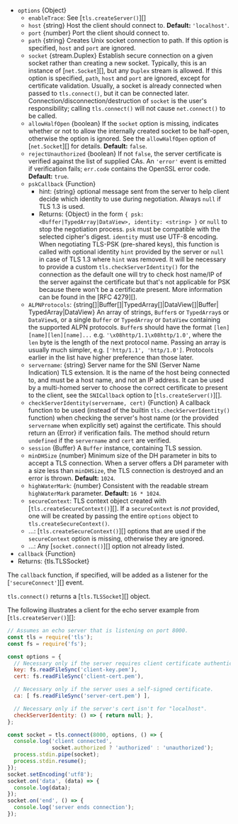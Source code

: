 <!-- YAML
added: v0.11.3
changes:
  - version: v14.1.0
    pr-url: https://github.com/nodejs/node/pull/32786
    description: The `highWaterMark` option is accepted now.
  - version:
     - v13.6.0
     - v12.16.0
    pr-url: https://github.com/nodejs/node/pull/23188
    description: The `pskCallback` option is now supported.
  - version: v12.9.0
    pr-url: https://github.com/nodejs/node/pull/27836
    description: Support the `allowHalfOpen` option.
  - version: v12.4.0
    pr-url: https://github.com/nodejs/node/pull/27816
    description: The `hints` option is now supported.
  - version: v12.2.0
    pr-url: https://github.com/nodejs/node/pull/27497
    description: The `enableTrace` option is now supported.
  - version:
     - v11.8.0
     - v10.16.0
    pr-url: https://github.com/nodejs/node/pull/25517
    description: The `timeout` option is supported now.
  - version: v8.0.0
    pr-url: https://github.com/nodejs/node/pull/12839
    description: The `lookup` option is supported now.
  - version: v8.0.0
    pr-url: https://github.com/nodejs/node/pull/11984
    description: The `ALPNProtocols` option can be a `TypedArray` or
     `DataView` now.
  - version: v5.3.0, v4.7.0
    pr-url: https://github.com/nodejs/node/pull/4246
    description: The `secureContext` option is supported now.
  - version: v5.0.0
    pr-url: https://github.com/nodejs/node/pull/2564
    description: ALPN options are supported now.
-->

* `options` {Object}
  * `enableTrace`: See [`tls.createServer()`][]
  * `host` {string} Host the client should connect to. **Default:**
    `'localhost'`.
  * `port` {number} Port the client should connect to.
  * `path` {string} Creates Unix socket connection to path. If this option is
    specified, `host` and `port` are ignored.
  * `socket` {stream.Duplex} Establish secure connection on a given socket
    rather than creating a new socket. Typically, this is an instance of
    [`net.Socket`][], but any `Duplex` stream is allowed.
    If this option is specified, `path`, `host` and `port` are ignored,
    except for certificate validation. Usually, a socket is already connected
    when passed to `tls.connect()`, but it can be connected later.
    Connection/disconnection/destruction of `socket` is the user's
    responsibility; calling `tls.connect()` will not cause `net.connect()` to be
    called.
  * `allowHalfOpen` {boolean} If the `socket` option is missing, indicates
    whether or not to allow the internally created socket to be half-open,
    otherwise the option is ignored. See the `allowHalfOpen` option of
    [`net.Socket`][] for details. **Default:** `false`.
  * `rejectUnauthorized` {boolean} If not `false`, the server certificate is
    verified against the list of supplied CAs. An `'error'` event is emitted if
    verification fails; `err.code` contains the OpenSSL error code. **Default:**
    `true`.
  * `pskCallback` {Function}
    * hint: {string} optional message sent from the server to help client
      decide which identity to use during negotiation.
      Always `null` if TLS 1.3 is used.
    * Returns: {Object} in the form
      `{ psk: <Buffer|TypedArray|DataView>, identity: <string> }`
      or `null` to stop the negotiation process. `psk` must be
      compatible with the selected cipher's digest.
      `identity` must use UTF-8 encoding.
    When negotiating TLS-PSK (pre-shared keys), this function is called
    with optional identity `hint` provided by the server or `null`
    in case of TLS 1.3 where `hint` was removed.
    It will be necessary to provide a custom `tls.checkServerIdentity()`
    for the connection as the default one will try to check host name/IP
    of the server against the certificate but that's not applicable for PSK
    because there won't be a certificate present.
    More information can be found in the [RFC 4279][].
  * `ALPNProtocols`: {string[]|Buffer[]|TypedArray[]|DataView[]|Buffer|
    TypedArray|DataView}
    An array of strings, `Buffer`s or `TypedArray`s or `DataView`s, or a
    single `Buffer` or `TypedArray` or `DataView` containing the supported ALPN
    protocols. `Buffer`s should have the format `[len][name][len][name]...`
    e.g. `'\x08http/1.1\x08http/1.0'`, where the `len` byte is the length of the
    next protocol name. Passing an array is usually much simpler, e.g.
    `['http/1.1', 'http/1.0']`. Protocols earlier in the list have higher
    preference than those later.
  * `servername`: {string} Server name for the SNI (Server Name Indication) TLS
    extension. It is the name of the host being connected to, and must be a host
    name, and not an IP address. It can be used by a multi-homed server to
    choose the correct certificate to present to the client, see the
    `SNICallback` option to [`tls.createServer()`][].
  * `checkServerIdentity(servername, cert)` {Function} A callback function
    to be used (instead of the builtin `tls.checkServerIdentity()` function)
    when checking the server's host name (or the provided `servername` when
    explicitly set) against the certificate. This should return an {Error} if
    verification fails. The method should return `undefined` if the `servername`
    and `cert` are verified.
  * `session` {Buffer} A `Buffer` instance, containing TLS session.
  * `minDHSize` {number} Minimum size of the DH parameter in bits to accept a
    TLS connection. When a server offers a DH parameter with a size less
    than `minDHSize`, the TLS connection is destroyed and an error is thrown.
    **Default:** `1024`.
  * `highWaterMark`: {number} Consistent with the readable stream `highWaterMark` parameter.
    **Default:** `16 * 1024`.
  * `secureContext`: TLS context object created with
    [`tls.createSecureContext()`][]. If a `secureContext` is _not_ provided, one
    will be created by passing the entire `options` object to
    `tls.createSecureContext()`.
  * ...: [`tls.createSecureContext()`][] options that are used if the
    `secureContext` option is missing, otherwise they are ignored.
  * ...: Any [`socket.connect()`][] option not already listed.
* `callback` {Function}
* Returns: {tls.TLSSocket}

The `callback` function, if specified, will be added as a listener for the
[`'secureConnect'`][] event.

`tls.connect()` returns a [`tls.TLSSocket`][] object.

The following illustrates a client for the echo server example from
[`tls.createServer()`][]:

```js
// Assumes an echo server that is listening on port 8000.
const tls = require('tls');
const fs = require('fs');

const options = {
  // Necessary only if the server requires client certificate authentication.
  key: fs.readFileSync('client-key.pem'),
  cert: fs.readFileSync('client-cert.pem'),

  // Necessary only if the server uses a self-signed certificate.
  ca: [ fs.readFileSync('server-cert.pem') ],

  // Necessary only if the server's cert isn't for "localhost".
  checkServerIdentity: () => { return null; },
};

const socket = tls.connect(8000, options, () => {
  console.log('client connected',
              socket.authorized ? 'authorized' : 'unauthorized');
  process.stdin.pipe(socket);
  process.stdin.resume();
});
socket.setEncoding('utf8');
socket.on('data', (data) => {
  console.log(data);
});
socket.on('end', () => {
  console.log('server ends connection');
});
```

